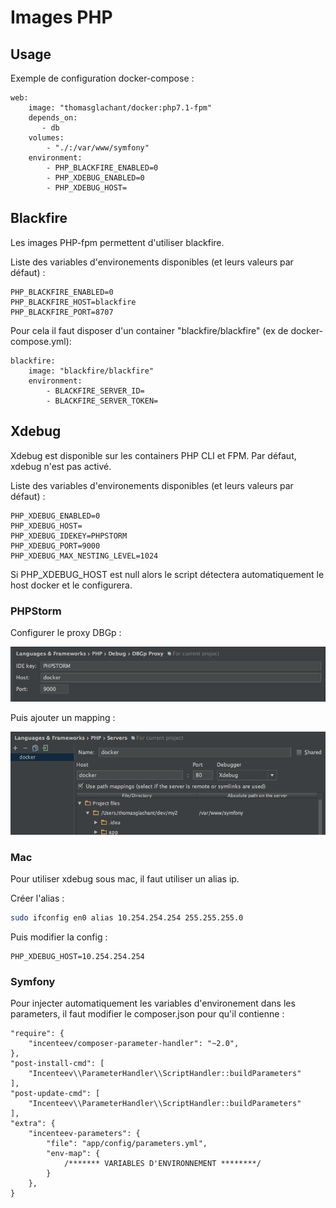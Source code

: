 # Images PHP

## Usage

Exemple de configuration docker-compose :
```
web:
    image: "thomasglachant/docker:php7.1-fpm"
    depends_on:
       - db
    volumes:
        - "./:/var/www/symfony"
    environment:
        - PHP_BLACKFIRE_ENABLED=0
        - PHP_XDEBUG_ENABLED=0
        - PHP_XDEBUG_HOST=
```

## Blackfire

Les images PHP-fpm permettent d'utiliser blackfire. 

Liste des variables d'environements disponibles (et leurs valeurs par défaut) : 

```
PHP_BLACKFIRE_ENABLED=0
PHP_BLACKFIRE_HOST=blackfire
PHP_BLACKFIRE_PORT=8707
```

Pour cela il faut disposer d'un container "blackfire/blackfire" (ex de docker-compose.yml): 
```
blackfire:
    image: "blackfire/blackfire"
    environment:
        - BLACKFIRE_SERVER_ID=
        - BLACKFIRE_SERVER_TOKEN=
```

## Xdebug 

Xdebug est disponible sur les containers PHP CLI et FPM. 
Par défaut, xdebug n'est pas activé.

Liste des variables d'environements disponibles (et leurs valeurs par défaut) : 
```
PHP_XDEBUG_ENABLED=0
PHP_XDEBUG_HOST=
PHP_XDEBUG_IDEKEY=PHPSTORM
PHP_XDEBUG_PORT=9000
PHP_XDEBUG_MAX_NESTING_LEVEL=1024
```

Si PHP_XDEBUG_HOST est null alors le script détectera automatiquement le host docker et le configurera.

### PHPStorm

Configurer le proxy DBGp : 

![Xdebug phpstorm](./xdebug-phpstorm.png)

Puis ajouter un mapping : 

![Xdebug phpstorm](./xdebug-phpstorm-1.png)


### Mac

Pour utiliser xdebug sous mac, il faut utiliser un alias ip. 

Créer l'alias : 
```bash
sudo ifconfig en0 alias 10.254.254.254 255.255.255.0
```

Puis modifier la config : 

```
PHP_XDEBUG_HOST=10.254.254.254
```

### Symfony

Pour injecter automatiquement les variables d'environement dans les parameters, il faut modifier
le composer.json pour qu'il contienne : 
```
"require": {
    "incenteev/composer-parameter-handler": "~2.0",
},
"post-install-cmd": [
    "Incenteev\\ParameterHandler\\ScriptHandler::buildParameters"
],
"post-update-cmd": [
    "Incenteev\\ParameterHandler\\ScriptHandler::buildParameters"
],
"extra": {
    "incenteev-parameters": {
        "file": "app/config/parameters.yml",
        "env-map": {
            /******* VARIABLES D'ENVIRONNEMENT ********/
        }
    },
}
```
